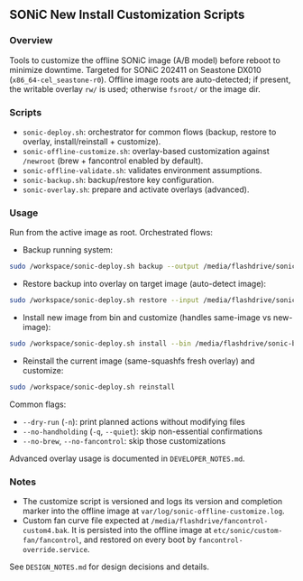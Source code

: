## SONiC New Install Customization Scripts

### Overview
Tools to customize the offline SONiC image (A/B model) before reboot to minimize downtime. Targeted for SONiC 202411 on Seastone DX010 (`x86_64-cel_seastone-r0`). Offline image roots are auto-detected; if present, the writable overlay `rw/` is used; otherwise `fsroot/` or the image dir.

### Scripts
- `sonic-deploy.sh`: orchestrator for common flows (backup, restore to overlay, install/reinstall + customize).
- `sonic-offline-customize.sh`: overlay-based customization against `/newroot` (brew + fancontrol enabled by default).
- `sonic-offline-validate.sh`: validates environment assumptions.
- `sonic-backup.sh`: backup/restore key configuration.
- `sonic-overlay.sh`: prepare and activate overlays (advanced).

### Usage
Run from the active image as root. Orchestrated flows:
- Backup running system:
```bash
sudo /workspace/sonic-deploy.sh backup --output /media/flashdrive/sonic-backup.tgz
```
- Restore backup into overlay on target image (auto-detect image):
```bash
sudo /workspace/sonic-deploy.sh restore --input /media/flashdrive/sonic-backup.tgz
```
- Install new image from bin and customize (handles same-image vs new-image):
```bash
sudo /workspace/sonic-deploy.sh install --bin /media/flashdrive/sonic-broadcom.bin
```
- Reinstall the current image (same-squashfs fresh overlay) and customize:
```bash
sudo /workspace/sonic-deploy.sh reinstall
```

Common flags:
- `--dry-run` (`-n`): print planned actions without modifying files
- `--no-handholding` (`-q`, `--quiet`): skip non-essential confirmations
- `--no-brew`, `--no-fancontrol`: skip those customizations

Advanced overlay usage is documented in `DEVELOPER_NOTES.md`.

### Notes
- The customize script is versioned and logs its version and completion marker into the offline image at `var/log/sonic-offline-customize.log`.
- Custom fan curve file expected at `/media/flashdrive/fancontrol-custom4.bak`. It is persisted into the offline image at `etc/sonic/custom-fan/fancontrol`, and restored on every boot by `fancontrol-override.service`.

See `DESIGN_NOTES.md` for design decisions and details.

